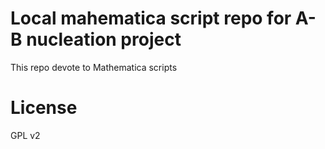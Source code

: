 # Local mahematica script repo for A-B nucleation project

This repo devote to Mathematica scripts 

# License 

GPL v2


